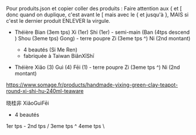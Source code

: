 Pour produits.json et copier coller des produits :
Faire attention aux { et [
donc quand on duplique, c'est avant le [ mais avec le { et jusqu'à 	}, MAIS si c'est le dernier produit ENLEVER la virgule.




- Théière Bian (3em tps) Xi (1er) Shi (1er) - semi-main (Ban (4tps descend ) Shou (3eme tps) Gong) - terre poupre Zi (3eme tps ^) Ni (2nd montant)
  - 4 beautés (Si Me Ren)
  - fabriquée à Taiwan
BiǎnXīShī


- Théière Xiǎo (3) Guì (4) Fēi (1)  - terre poupre Zi (3eme tps ^) Ni (2nd montant)

https://www.somage.fr/products/handmade-yixing-green-clay-teapot-round-xi-shi-hu-240ml-teaware

晓桂非 XiǎoGuìFēi
- 4 beautés

1er tps -
2nd tps /
3eme tps ^
4eme tps \
